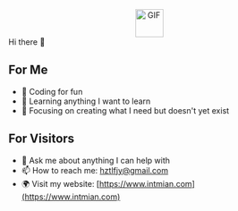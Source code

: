 <div align="center">
  <img align="center" alt="GIF" height="50px" weight="50px"  src="https://media.giphy.com/media/du3J3cXyzhj75IOgvA/giphy.gif" />
</div>
Hi there 👋

## For Me

- 🔭 Coding for fun
- 🌱 Learning anything I want to learn
- 🧭 Focusing on creating what I need but doesn't yet exist

## For Visitors

- 💬 Ask me about anything I can help with
- 📫 How to reach me: hztlfjy@gmail.com
- 🌍 Visit my website: [https://www.intmian.com](https://www.intmian.com)
